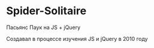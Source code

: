# Spider-Solitaire
Пасьянс Паук на JS + jQuery

Создавал в процессе изучения JS и jQuery в 2010 году
